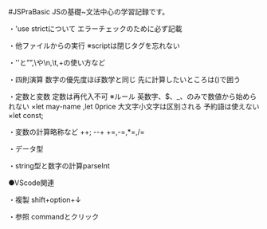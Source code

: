 #JSPraBasic
JSの基礎~文法中心の学習記録です。

・'use strictについて
エラーチェックのために必ず記載

・他ファイルからの実行
※scriptは閉じタグを忘れない
<!-- ex)<script src="js/main.js"></script> -->

・''と””,\や\n,\t,+の使い方など

・四則演算
数字の優先度ほぼ数学と同じ
先に計算したいところは()で囲う

・定数と変数
定数は再代入不可
※ルール
英数字、$、_、のみで数値から始められない
×let may-name ,let 0price
大文字小文字は区別される
予約語は使えない
×let const;

・変数の計算略称など
++; --+
+=,-=,*=,/=

・データ型

・string型と数字の計算parseInt

●VScode関連

・複製
shift+option+↓

・参照
commandとクリック